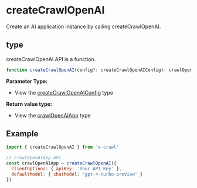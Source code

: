 # createCrawlOpenAI

Create an AI application instance by calling createCrawlOpenAI.

## type

createCrawlOpenAI API is a function.

```ts
function createCrawlOpenAI(config?: createCrawlOpenAIConfig): crawlOpenAIApp
```

**Parameter Type:**

- View the [createCrawlOpenAIConfig](/type/create-crawl-openai#createcrawlopenaiconfig) type

**Return value type:**

- View the [crawlOpenAIApp](/type/create-crawl-openai#crawlopenaiapp) type

## Example

```js
import { createCrawlOpenAI } from 'x-crawl'

// crawlOpenAIApp API
const crawlOpenAIApp = createCrawlOpenAI({
  clientOptions: { apiKey: 'Your API Key' },
  defaultModel: { chatModel: 'gpt-4-turbo-preview' }
})
```
